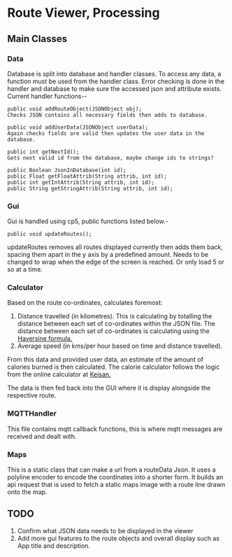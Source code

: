 ﻿# Route Viewer, Processing
## Main Classes
### Data
Database is split into database and handler classes. To access any data, a function must be used from the handler class.
Error checking is done in the handler and database to make sure the accessed json and attribute exists.
  Current handler functions--

    public void addRouteObject(JSONObject obj);
    Checks JSON contains all necessary fields then adds to database.

    public void addUserData(JSONObject userData);
    Again checks fields are valid then updates the user data in the database.

    public int getNextId();
    Gets next valid id from the database, maybe change ids to strings?

    public Boolean JsonInDatabase(int id);
    public Float getFloatAttrib(String attrib, int id);
    public int getIntAttrib(String attrib, int id);
    public String getStringAttrib(String attrib, int id);
### Gui
Gui is handled using cp5, public functions listed below.-

    public void updateRoutes();

updateRoutes removes all routes displayed currently then adds them back, spacing them apart in the y axis by a predefined amount.
Needs to be changed to wrap when the edge of the screen is reached. Or only load 5 or so at a time.
### Calculator
Based on the route co-ordinates, calculates foremost:
1. Distance travelled (in kilometres).
This is calculating by totalling the distance between each set of co-ordinates within the JSON file. The distance between each set of co-ordinates is calculating using the [Haversine formula.](https://stackoverflow.com/questions/27928/calculate-distance-between-two-latitude-longitude-points-haversine-formula)
2. Average speed (in kms/per hour based on time and distance travelled).

From this data and provided user data, an estimate of the amount of calories burned is then calculated. The calorie calculator follows the logic from the online calculator at [Keisan.](https://keisan.casio.com/exec/system/1350958587) 

The data is then fed back into the GUI where it is display alongside the respective route.

### MQTTHandler
This file contains mqtt callback functions, this is where mqtt messages are received and dealt with.

### Maps
This is a static class that can make a url from a routeData Json. It uses a polyline encoder to encode the coordinates into a shorter form. It builds an api request that is used to fetch a static maps image with a route line drawn onto the map.

## TODO
1. Confirm what JSON data needs to be displayed in the viewer
2. Add more gui features to the route objects and overall display such as App title and description.
